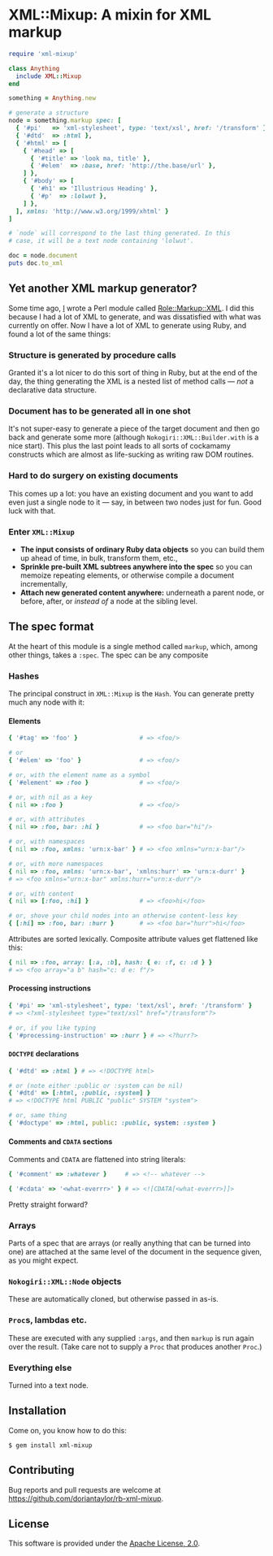 # XML::Mixup: A mixin for XML markup

```ruby
require 'xml-mixup'

class Anything
  include XML::Mixup
end

something = Anything.new

# generate a structure
node = something.markup spec: [
  { '#pi'   => 'xml-stylesheet', type: 'text/xsl', href: '/transform' },
  { '#dtd'  => :html },
  { '#html' => [
    { '#head' => [
      { '#title' => 'look ma, title' },
      { '#elem'  => :base, href: 'http://the.base/url' },
    ] },
    { '#body' => [
      { '#h1' => 'Illustrious Heading' },
      { '#p'  => :lolwut },
    ] },
  ], xmlns: 'http://www.w3.org/1999/xhtml' }
]

# `node` will correspond to the last thing generated. In this
# case, it will be a text node containing 'lolwut'.

doc = node.document
puts doc.to_xml
```

## Yet another XML markup generator?

Some time ago, [I](https://doriantaylor.com/) wrote a Perl module called
[Role::Markup::XML](https://metacpan.org/pod/Role::Markup::XML). I did this
because I had a lot of XML to generate, and was dissatisfied with what
was currently on offer. Now I have a lot of XML to generate using
Ruby, and found a lot of the same things:

### Structure is generated by procedure calls

Granted it's a lot nicer to do this sort of thing in Ruby, but at the
end of the day, the thing generating the XML is a nested list of
method calls — _not_ a declarative data structure.

### Document has to be generated all in one shot

It's not super-easy to generate a piece of the target document and
then go back and generate some more (although
`Nokogiri::XML::Builder.with` is a nice start). This plus the last
point leads to all sorts of cockamamy constructs which are almost as
life-sucking as writing raw DOM routines.

### Hard to do surgery on existing documents

This comes up a lot: you have an existing document and you want to add
even just a single node to it — say, in between two nodes just for
fun. Good luck with that.

### Enter `XML::Mixup`

* __The input consists of ordinary Ruby data objects__ so you can
  build them up ahead of time, in bulk, transform them, etc.,
* __Sprinkle pre-built XML subtrees anywhere into the spec__ so you
  can memoize repeating elements, or otherwise compile a document
  incrementally,
* __Attach new generated content anywhere:__ underneath a parent node,
  or before, after, or _instead of_ a node at the sibling level.

## The spec format

At the heart of this module is a single method called `markup`, which,
among other things, takes a `:spec`. The spec can be any composite

### Hashes

The principal construct in `XML::Mixup` is the `Hash`. You can
generate pretty much any node with it:

#### Elements

```ruby
{ '#tag' => 'foo' }                 # => <foo/>

# or
{ '#elem' => 'foo' }                # => <foo/>

# or, with the element name as a symbol
{ '#element' => :foo }              # => <foo/>

# or, with nil as a key
{ nil => :foo }                     # => <foo/>

# or, with attributes
{ nil => :foo, bar: :hi }           # => <foo bar="hi"/>

# or, with namespaces
{ nil => :foo, xmlns: 'urn:x-bar' } # => <foo xmlns="urn:x-bar"/>

# or, with more namespaces
{ nil => :foo, xmlns: 'urn:x-bar', 'xmlns:hurr' => 'urn:x-durr' }
# => <foo xmlns="urn:x-bar" xmlns:hurr="urn:x-durr"/>

# or, with content
{ nil => [:foo, :hi] }              # => <foo>hi</foo>

# or, shove your child nodes into an otherwise content-less key
{ [:hi] => :foo, bar: :hurr }       # => <foo bar="hurr">hi</foo>
```

Attributes are sorted lexically. Composite attribute values get
flattened like this:

```ruby
{ nil => :foo, array: [:a, :b], hash: { e: :f, c: :d } }
# => <foo array="a b" hash="c: d e: f"/>
```

#### Processing instructions

```ruby
{ '#pi' => 'xml-stylesheet', type: 'text/xsl', href: '/transform' }
# => <?xml-stylesheet type="text/xsl" href="/transform"?>

# or, if you like typing
{ '#processing-instruction' => :hurr } # => <?hurr?>
```

#### `DOCTYPE` declarations

```ruby
{ '#dtd' => :html } # => <!DOCTYPE html>

# or (note either :public or :system can be nil)
{ '#dtd' => [:html, :public, :system] }
# => <!DOCTYPE html PUBLIC "public" SYSTEM "system">

# or, same thing
{ '#doctype' => :html, public: :public, system: :system }
```

#### Comments and `CDATA` sections

Comments and `CDATA` are flattened into string literals:

```ruby
{ '#comment' => :whatever }     # => <!-- whatever -->

{ '#cdata' => '<what-everrr>' } # => <![CDATA[<what-everrr>]]>
```

Pretty straight forward?

### Arrays

Parts of a spec that are arrays (or really anything that can be turned
into one) are attached at the same level of the document in the
sequence given, as you might expect.

### `Nokogiri::XML::Node` objects

These are automatically cloned, but otherwise passed in as-is.

### `Proc`s, lambdas etc.

These are executed with any supplied `:args`, and then `markup` is run
again over the result. (Take care not to supply a `Proc` that produces
another `Proc`.)

### Everything else

Turned into a text node.

## Installation

Come on, you know how to do this:

    $ gem install xml-mixup

## Contributing

Bug reports and pull requests are welcome at
https://github.com/doriantaylor/rb-xml-mixup.

## License

This software is provided under
the [Apache License, 2.0](https://www.apache.org/licenses/LICENSE-2.0).
